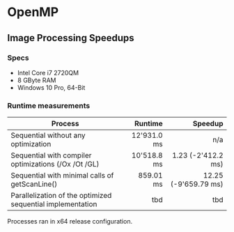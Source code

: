 # OpenMP

## Image Processing Speedups

### Specs
+ Intel Core i7 2720QM
+ 8 GByte RAM
+ Windows 10 Pro, 64-Bit

### Runtime measurements
| Process                                                          | Runtime       | Speedup      |
| ---------------------------------------------------------------- |--------------:|-------------:|
| Sequential without any optimization                              | 12'931.0 ms   | n/a          |
| Sequential with compiler optimizations (/Ox /Ot /GL)             | 10'518.8 ms   | 1.23 (-2'412.2 ms)   |
| Sequential with minimal calls of getScanLine()                   | 859.01 ms      | 12.25 (-9'659.79 ms) |
| Parallelization of the optimized sequential implementation       | tbd      | tbd       |
Processes ran in x64 release configuration.

